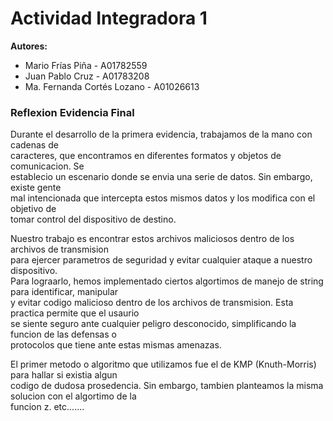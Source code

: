 # Actividad Integradora 1
**Autores:**
- Mario Frías Piña - A01782559
- Juan Pablo Cruz - A01783208
- Ma. Fernanda Cortés Lozano - A01026613

### Reflexion Evidencia Final

Durante el desarrollo de la primera evidencia, trabajamos de la mano con cadenas de  
caracteres, que encontramos en diferentes formatos y objetos de comunicacion. Se  
establecio un escenario donde se envia una serie de datos. Sin embargo, existe gente  
mal intencionada que intercepta estos mismos datos y los modifica con el objetivo de  
tomar control del dispositivo de destino.

Nuestro trabajo es encontrar estos archivos maliciosos dentro de los archivos de transmision  
para ejercer parametros de seguridad y evitar cualquier ataque a nuestro dispositivo.  
Para lograarlo, hemos implementado ciertos algortimos de manejo de string para identificar, manipular  
y evitar codigo malicioso dentro de los archivos de transmision. Esta practica permite que el usaurio  
se siente seguro ante cualquier peligro desconocido, simplificando la funcion de las defensas o  
protocolos que tiene ante estas mismas amenazas.

El primer metodo o algoritmo que utilizamos fue el de KMP (Knuth-Morris) para hallar si existia algun  
codigo de dudosa prosedencia. Sin embargo, tambien planteamos la misma solucion con el algortimo de la  
funcion z. etc.......
